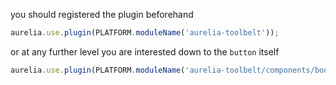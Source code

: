 
you should registered the plugin beforehand

```js
aurelia.use.plugin(PLATFORM.moduleName('aurelia-toolbelt'));
```
or at any further level you are interested down to the ```button``` itself
```js
aurelia.use.plugin(PLATFORM.moduleName('aurelia-toolbelt/components/bootstrap/button'));
```
